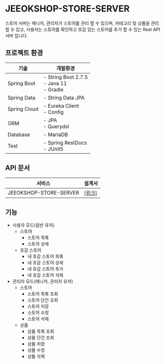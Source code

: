 # JEEOKSHOP-STORE-SERVER
스토어 서버는 매니저, 관리자가 스토어를 관리 할 수 있으며, 카테고리 및 상품을 관리할 수 있고, 
사용자는 스토어를 확인하고 호감 있는 스토어를 추가 할 수 있는 Rest API 서버 입니다.

## 프로젝트 환경
| 기술 | 개발환경 |
| --- | --- |
| Spring Boot | - String Boot 2.7.5 </br> - Java 11 </br> - Gradle |
| Spring Data | - String Data JPA |
| Spring Cloud | - Eureka Client </br> - Config |
| ORM | - JPA </br> - Querydsl |
| Database | - MariaDB |
| Test | - Spring RestDocs </br> - JUnit5 |

## API 문서
| 서비스 | 설계서 |
| --- | --- |
| JEEOKSHOP-STORE-SERVER | [[링크]](https://heechul90.github.io/docs/api/jeeok-project/jeeokshop/store-server-API-%EB%AC%B8%EC%84%9C/index.html) |

## 기능
- 사용자 모드(일반 유저)
  - 스토어
    - 스토어 목록
    - 스토어 상세
  - 호감 스토어
    - 내 호감 스토어 목록
    - 내 호감 스토어 상세
    - 내 호감 스토어 추가
    - 내 호감 스토어 삭제
- 관리자 모드(매니저, 관리자 유저)
  - 스토어
    - 스토어 목록 조회
    - 스토어 단건 조회
    - 스토어 저장
    - 스토어 수정
    - 스토어 삭제
  - 상품
    - 상품 목록 조회
    - 상품 단건 조회
    - 상품 저장
    - 상품 수정
    - 상품 삭제